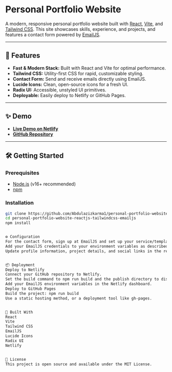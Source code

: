# Personal Portfolio Website

A modern, responsive personal portfolio website built with [React](https://react.dev/), [Vite](https://vitejs.dev/), and [Tailwind CSS](https://tailwindcss.com/). This site showcases skills, experience, and projects, and features a contact form powered by [EmailJS](https://www.emailjs.com/).

---

## 🚀 Features

- **Fast & Modern Stack:** Built with React and Vite for optimal performance.
- **Tailwind CSS:** Utility-first CSS for rapid, customizable styling.
- **Contact Form:** Send and receive emails directly using EmailJS.
- **Lucide Icons:** Clean, open-source icons for a fresh UI.
- **Radix UI:** Accessible, unstyled UI primitives.
- **Deployable:** Easily deploy to Netlify or GitHub Pages.

---

## ✨ Demo

- **[Live Demo on Netlify](#)** <!-- Replace # with your Netlify link -->
- **[GitHub Repository](https://github.com/Abdulazizkarma1/personal-portfolio-website-reactjs-tailwindcss-emailjs)**

---

## 🛠️ Getting Started

### Prerequisites

- [Node.js](https://nodejs.org/) (v16+ recommended)
- [npm](https://www.npmjs.com/) 

### Installation

```bash
git clone https://github.com/Abdulazizkarma1/personal-portfolio-website-reactjs-tailwindcss-emailjs.git
cd personal-portfolio-website-reactjs-tailwindcss-emailjs
npm install


⚙️ Configuration
For the contact form, sign up at EmailJS and set up your service/template/user IDs.
Add your EmailJS credentials to your environment variables as described in the relevant component.
Update profile information, project details, and social links in the related components or configuration files.


📦 Deployment
Deploy to Netlify
Connect your GitHub repository to Netlify.
Set the build command to npm run build and the publish directory to dist.
Add your EmailJS environment variables in the Netlify dashboard.
Deploy to GitHub Pages
Build the project: npm run build
Use a static hosting method, or a deployment tool like gh-pages.


🧰 Built With
React
Vite
Tailwind CSS
EmailJS
Lucide Icons
Radix UI
Netlify


📄 License
This project is open source and available under the MIT License.
